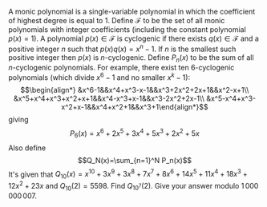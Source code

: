 A monic polynomial is a single-variable polynomial in which the coefficient of highest degree is equal to $1$.
Define $\mathcal{F}$ to be the set of all monic polynomials with integer coefficients (including the constant polynomial $p(x)=1$). A polynomial $p(x)\in\mathcal{F}$ is cyclogenic if there exists $q(x)\in\mathcal{F}$ and a positive integer $n$ such that $p(x)q(x)=x^n-1$. If $n$ is the smallest such positive integer then $p(x)$ is $n$-cyclogenic.
Define $P_n(x)$ to be the sum of all $n$-cyclogenic polynomials. For example, there exist ten 6-cyclogenic polynomials (which divide $x^6-1$ and no smaller $x^k-1$):
$$\begin{align*}
&x^6-1&&x^4+x^3-x-1&&x^3+2x^2+2x+1&&x^2-x+1\\
&x^5+x^4+x^3+x^2+x+1&&x^4-x^3+x-1&&x^3-2x^2+2x-1\\
&x^5-x^4+x^3-x^2+x-1&&x^4+x^2+1&&x^3+1\end{align*}$$
giving
$$P_6(x)=x^6+2x^5+3x^4+5x^3+2x^2+5x$$
Also define
$$Q_N(x)=\sum_{n=1}^N P_n(x)$$
It's given that
$Q_{10}(x)=x^{10}+3x^9+3x^8+7x^7+8x^6+14x^5+11x^4+18x^3+12x^2+23x$ and $Q_{10}(2) = 5598$.
Find $Q_{10^7}(2)$. Give your answer modulo $1\,000\,000\,007$.